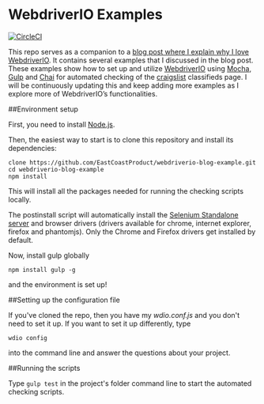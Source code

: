 
# WebdriverIO Examples 

[![CircleCI](https://circleci.com/gh/EastCoastProduct/webdriverio-blog-example.svg?style=svg)](https://circleci.com/gh/EastCoastProduct/webdriverio-blog-example)

This repo serves as a companion to a [blog post where I explain why I love WebdriverIO](https://blog.eastcoastproduct.com/webdriverio-why-and-how-to-use-it-for-testing). It contains several examples that I discussed in the blog post. These examples show how to set up and utilize [WebdriverIO](http://webdriver.io/) using [Mocha](https://mochajs.org/), [Gulp](http://gulpjs.com/) and [Chai](http://chaijs.com/) for automated checking of the [craigslist](https://boston.craigslist.org/) classifieds page. I will be continuously updating this and keep adding more examples as I explore more of WebdriverIO’s functionalities.

##Environment setup

First, you need to install [Node.js](https://nodejs.org/en/).

Then, the easiest way to start is to clone this repository and install its dependencies:

```
clone https://github.com/EastCoastProduct/webdriverio-blog-example.git
cd webdriverio-blog-example
npm install
``` 

This will install all the packages needed for running the checking scripts locally.

The postinstall script will automatically install the [Selenium Standalone server](http://www.seleniumhq.org/download/) and browser drivers (drivers available for chrome, internet explorer, firefox and phantomjs). Only the Chrome and Firefox drivers get installed by default.

Now, install gulp globally 
```
npm install gulp -g
```
and the environment is set up!

##Setting up the configuration file

If you've cloned the repo, then you have my *wdio.conf.js* and you don't need to set it up. If you want to set it up differently, type
```
wdio config
```
into the command line and answer the questions about your project.

##Running the scripts

Type ```gulp test``` in the project's folder command line to start the automated checking scripts.
